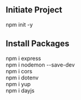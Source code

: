 ## Initiate Project
npm init -y

## Install Packages
npm i express  
npm i nodemon --save-dev  
npm i cors  
npm i dotenv  
npm i yup  
npm i dayjs  
